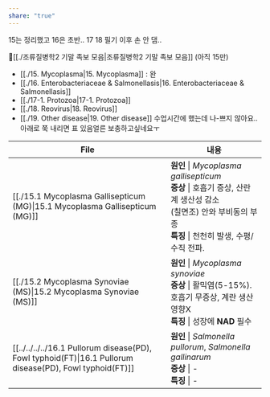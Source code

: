 ```yaml
---
share: "true"
---
```

15는 정리했고 16은 초반.. 17 18 필기 이후 손 안 댐..

📍[[./조류질병학2 기말 족보 모음|조류질병학2 기말 족보 모음]] (아직 15만)

- [[./15. Mycoplasma|15. Mycoplasma]] : 완
- [[./16. Enterobacteriaceae & Salmonellasis|16. Enterobacteriaceae & Salmonellasis]] 
- [[./17-1. Protozoa|17-1. Protozoa]]
- [[./18. Reovirus|18. Reovirus]]
- [[./19. Other disease|19. Other disease]] 수업시간에 했는데 나-쁘지 않아요.. 아래로 쭉 내리면 표 있음얼른 보충하고싶네요ㅜ

| File                                                                                                                        | 내용                                                                                                                      |
| --------------------------------------------------------------------------------------------------------------------------- | ----------------------------------------------------------------------------------------------------------------------- |
| [[./15.1 Mycoplasma Gallisepticum (MG)\|15.1 Mycoplasma Gallisepticum (MG)]]                   | **원인** \| *Mycoplasma gallisepticum*<br>**증상** \| 호흡기 증상, 산란계 생산성 감소<br>(칠면조) 안와 부비동의 부종<br>**특징** \| 천천히 발생, 수평/수직 전파. |
| [[./15.2 Mycoplasma Synoviae (MS)\|15.2 Mycoplasma Synoviae (MS)]]                             | **원인** \| *Mycoplasma synoviae*<br>**증상** \| 활믹염(5-15%).<br>호흡기 무증상, 계란 생산 영향X<br>**특징** \| 성장에 **NAD** 필수              |
| [[../../../../16.1 Pullorum disease(PD), Fowl typhoid(FT)\|16.1 Pullorum disease(PD), Fowl typhoid(FT)]] | **원인** \| *Salmonella pullorum*, *Salmonella gallinarum*<br>**증상** \| \-<br>**특징** \| \-                                |


